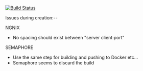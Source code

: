 [![Build Status](https://rohan-git.semaphoreci.com/badges/multi-docker/branches/master.svg?style=shields)](https://rohan-git.semaphoreci.com/projects/multi-docker)

Issues during creation:--

NGNIX
- No spacing should exist between "server client:port"

SEMAPHORE
- Use the same step for building and pushing to Docker etc...
- Semaphore seems to discard the build
